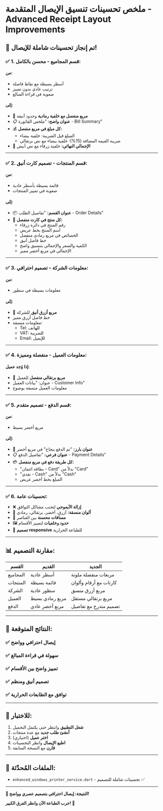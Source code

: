 # ملخص تحسينات تنسيق الإيصال المتقدمة - Advanced Receipt Layout Improvements

## 🎨 **تم إنجاز تحسينات شاملة للإيصال!**

### ✅ **1. قسم المجاميع - محسن بالكامل:**

#### **من:**
- أسطر بسيطة مع نقاط فاصلة
- ترتيب عادي بدون تمييز
- صعوبة في قراءة المبالغ

#### **إلى:**
- 🎯 **مربع منفصل مع خلفية رمادية** وحدود أنيقة
- 📋 **عنوان واضح:** "ملخص الفاتورة - Bill Summary"
- 💰 **كل مبلغ في مربع منفصل:**
  - المبلغ قبل الضريبة: خلفية بيضاء
  - ضريبة القيمة المضافة (15%): خلفية بيضاء مع نص برتقالي
- 🔵 **الإجمالي النهائي:** خلفية زرقاء مع نص أبيض

---

### ✅ **2. قسم المنتجات - تصميم كارت أنيق:**

#### **من:**
- قائمة بسيطة بأسطر عادية
- صعوبة في تمييز المنتجات

#### **إلى:**
- 📦 **عنوان القسم:** "تفاصيل الطلب - Order Details"
- 🎯 **كل منتج في كارت منفصل:**
  - رقم المنتج في دائرة زرقاء
  - اسم المنتج بخط عريض
  - الخصائص في مربع رمادي منفصل
  - خط فاصل أنيق
  - الكمية والسعر والإجمالي بتنسيق واضح
  - الإجمالي في مربع أخضر مميز

---

### ✅ **3. معلومات الشركة - تصميم احترافي:**

#### **من:**
- معلومات بسيطة في سطور

#### **إلى:**
- 🏢 **مربع أزرق أنيق** للشركة
- خط فاصل أزرق مميز
- معلومات منسقة:
  - Tel: للهاتف
  - VAT: للضريبة
  - Email: للإيميل

---

### ✅ **4. معلومات العميل - منفصلة ومميزة:**

#### **إذا وُجد عميل:**
- 🧡 **مربع برتقالي منفصل** للعميل
- عنوان: "بيانات العميل - Customer Info"
- معلومات العميل منسقة بوضوح

---

### ✅ **5. قسم الدفع - تصميم متقدم:**

#### **من:**
- مربع أخضر بسيط

#### **إلى:**
- 🎯 **عنوان بارز:** "تم الدفع بنجاح" في مربع أخضر
- 📋 **عنوان فرعي:** "تفاصيل الدفع - Payment Details"
- 💳 **كل طريقة دفع في مربع منفصل:**
  - "بطاقة ائتمان - Card" بدلاً من "Card"
  - "نقدي - Cash" بدلاً من "Cash"
  - المبلغ بخط أخضر عريض

---

### ✅ **6. تحسينات عامة:**

- ❌ **إزالة الآيموجي** لتجنب مشاكل التوافق
- 🎨 **ألوان منسقة:** أزرق، أخضر، برتقالي، رمادي
- 📏 **مسافات محسنة** بين العناصر
- 🖼️ **حدود وخلفيات** لتمييز الأقسام
- 📱 **تصميم responsive** للطباعة الحرارية

---

## 📊 **مقارنة التصميم:**

| القسم | القديم | الجديد |
|-------|---------|--------|
| المجاميع | أسطر عادية | مربعات منفصلة ملونة |
| المنتجات | قائمة بسيطة | كارتات مع أرقام وألوان |
| الشركة | سطور عادية | مربع أزرق منسق |
| العميل | مربع رمادي بسيط | مربع برتقالي مستقل |
| الدفع | مربع أخضر عادي | تصميم متدرج مع تفاصيل |

---

## 🎯 **النتائج المتوقعة:**

### ✅ **إيصال احترافي وواضح**
### ✅ **سهولة في قراءة المبالغ**
### ✅ **تمييز واضح بين الأقسام**
### ✅ **تصميم أنيق ومنظم**
### ✅ **توافق مع الطابعات الحرارية**

---

## 🧪 **للاختبار:**

1. **شغل التطبيق** وانتظر حتى يكتمل التحميل
2. **أنشئ طلب جديد** مع عدة منتجات
3. **اختر عميل** (اختياري)
4. **اطبع الإيصال** وانظر التحسينات
5. **قارن** مع النسخة السابقة

---

## 📁 **الملفات المُحدّثة:**

- `enhanced_windows_printer_service.dart` - تحسينات شاملة للتصميم ✅

---

**🚀 النتيجة: إيصال احترافي بتصميم عصري وواضح!**

**جرب الطباعة الآن وانظر الفرق الكبير! 🎊**
